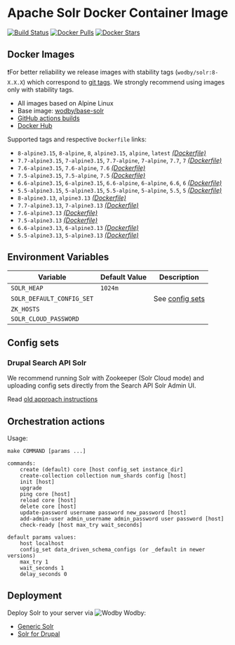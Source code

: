 # Apache Solr Docker Container Image

[![Build Status](https://github.com/wodby/solr/workflows/Build%20docker%20image/badge.svg)](https://github.com/wodby/solr/actions)
[![Docker Pulls](https://img.shields.io/docker/pulls/wodby/solr.svg)](https://hub.docker.com/r/wodby/solr)
[![Docker Stars](https://img.shields.io/docker/stars/wodby/solr.svg)](https://hub.docker.com/r/wodby/solr)

## Docker Images

❗️For better reliability we release images with stability tags (`wodby/solr:8-X.X.X`) which correspond to [git tags](https://github.com/wodby/solr/releases). We strongly recommend using images only with stability tags. 

- All images based on Alpine Linux
- Base image: [wodby/base-solr](https://github.com/wodby/base-solr)
- [GitHub actions builds](https://github.com/wodby/solr/actions) 
- [Docker Hub](https://hub.docker.com/r/wodby/solr)

[_(Dockerfile)_]: https://github.com/wodby/solr/tree/master/Dockerfile

Supported tags and respective `Dockerfile` links:

* `8-alpine3.15`, `8-alpine`, `8`, `alpine3.15`, `alpine`, `latest` [_(Dockerfile)_]
* `7.7-alpine3.15`, `7-alpine3.15`, `7.7-alpine`, `7-alpine`, `7.7`, `7` [_(Dockerfile)_]
* `7.6-alpine3.15`, `7.6-alpine`, `7.6` [_(Dockerfile)_]
* `7.5-alpine3.15`, `7.5-alpine`, `7.5` [_(Dockerfile)_]
* `6.6-alpine3.15`, `6-alpine3.15`, `6.6-alpine`, `6-alpine`, `6.6`, `6` [_(Dockerfile)_]
* `5.5-alpine3.15`, `5-alpine3.15`, `5.5-alpine`, `5-alpine`,  `5.5`, `5` [_(Dockerfile)_]
* `8-alpine3.13`, `alpine3.13` [_(Dockerfile)_]
* `7.7-alpine3.13`, `7-alpine3.13` [_(Dockerfile)_]
* `7.6-alpine3.13` [_(Dockerfile)_]
* `7.5-alpine3.13` [_(Dockerfile)_]
* `6.6-alpine3.13`, `6-alpine3.13` [_(Dockerfile)_]
* `5.5-alpine3.13`, `5-alpine3.13` [_(Dockerfile)_]

## Environment Variables

| Variable                  | Default Value | Description                     |
|---------------------------|---------------|---------------------------------|
| `SOLR_HEAP`               | `1024m `      |                                 |
| `SOLR_DEFAULT_CONFIG_SET` |               | See [config sets](#config-sets) |
| `ZK_HOSTS`                |               |                                 |
| `SOLR_CLOUD_PASSWORD`     |               |                                 |

## Config sets

### Drupal Search API Solr

We recommend running Solr with Zookeeper (Solr Cloud mode) and uploading config sets directly from the Search API Solr Admin UI.

Read [old approach instructions](docs/search_api_solr_old.md)

## Orchestration actions

Usage:
```
make COMMAND [params ...]

commands:
    create (default) core [host config_set instance_dir]
    create-collection collection num_shards config [host] 
    init [host] 
    upgrade 
    ping core [host]
    reload core [host]
    delete core [host]
    update-password username password new_password [host]
    add-admin-user admin_username admin_password user password [host]
    check-ready [host max_try wait_seconds]
 
default params values:
    host localhost
    config_set data_driven_schema_configs (or _default in newer versions)
    max_try 1
    wait_seconds 1
    delay_seconds 0
```

## Deployment

Deploy Solr to your server via ![Wodby](https://www.google.com/s2/favicons?domain=wodby.com) Wodby: 

* [Generic Solr](https://wodby.com/stacks/solr)
* [Solr for Drupal](https://wodby.com/stacks/solr-drupal)

